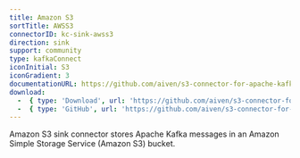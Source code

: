 ```yaml
---
title: Amazon S3
sortTitle: AWSS3
connectorID: kc-sink-awss3
direction: sink
support: community
type: kafkaConnect
iconInitial: S3
iconGradient: 3
documentationURL: https://github.com/aiven/s3-connector-for-apache-kafka
download:
  -  { type: 'Download', url: 'https://github.com/aiven/s3-connector-for-apache-kafka/releases' }
  -  { type: 'GitHub', url: 'https://github.com/aiven/s3-connector-for-apache-kafka' }
---
```

Amazon S3 sink connector stores Apache Kafka messages in an Amazon Simple Storage Service (Amazon S3) bucket.

